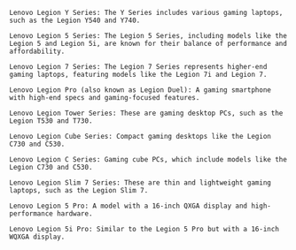     Lenovo Legion Y Series: The Y Series includes various gaming laptops, such as the Legion Y540 and Y740.

    Lenovo Legion 5 Series: The Legion 5 Series, including models like the Legion 5 and Legion 5i, are known for their balance of performance and affordability.

    Lenovo Legion 7 Series: The Legion 7 Series represents higher-end gaming laptops, featuring models like the Legion 7i and Legion 7.

    Lenovo Legion Pro (also known as Legion Duel): A gaming smartphone with high-end specs and gaming-focused features.

    Lenovo Legion Tower Series: These are gaming desktop PCs, such as the Legion T530 and T730.

    Lenovo Legion Cube Series: Compact gaming desktops like the Legion C730 and C530.

    Lenovo Legion C Series: Gaming cube PCs, which include models like the Legion C730 and C530.

    Lenovo Legion Slim 7 Series: These are thin and lightweight gaming laptops, such as the Legion Slim 7.

    Lenovo Legion 5 Pro: A model with a 16-inch QXGA display and high-performance hardware.

    Lenovo Legion 5i Pro: Similar to the Legion 5 Pro but with a 16-inch WQXGA display.
